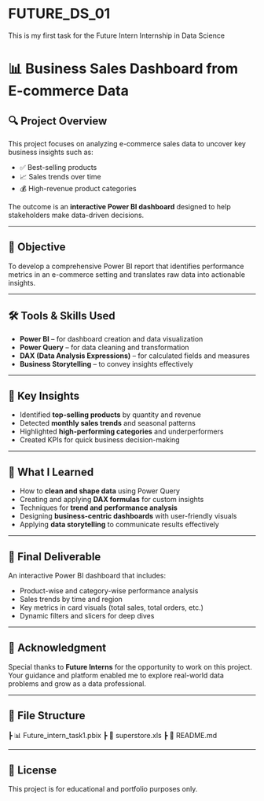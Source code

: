 # FUTURE_DS_01
This is my first task for the Future Intern Internship in Data Science
# 📊 Business Sales Dashboard from E-commerce Data

## 🔍 Project Overview

This project focuses on analyzing e-commerce sales data to uncover key business insights such as:

- ✅ Best-selling products
- 📈 Sales trends over time
- 💰 High-revenue product categories

The outcome is an **interactive Power BI dashboard** designed to help stakeholders make data-driven decisions.

---

## 🎯 Objective

To develop a comprehensive Power BI report that identifies performance metrics in an e-commerce setting and translates raw data into actionable insights.

---

## 🛠️ Tools & Skills Used

- **Power BI** – for dashboard creation and data visualization  
- **Power Query** – for data cleaning and transformation  
- **DAX (Data Analysis Expressions)** – for calculated fields and measures  
- **Business Storytelling** – to convey insights effectively  

---

## 📌 Key Insights

- Identified **top-selling products** by quantity and revenue  
- Detected **monthly sales trends** and seasonal patterns  
- Highlighted **high-performing categories** and underperformers  
- Created KPIs for quick business decision-making  

---

## 🧠 What I Learned

- How to **clean and shape data** using Power Query  
- Creating and applying **DAX formulas** for custom insights  
- Techniques for **trend and performance analysis**  
- Designing **business-centric dashboards** with user-friendly visuals  
- Applying **data storytelling** to communicate results effectively  

---

## 🏁 Final Deliverable

An interactive Power BI dashboard that includes:

- Product-wise and category-wise performance analysis  
- Sales trends by time and region  
- Key metrics in card visuals (total sales, total orders, etc.)  
- Dynamic filters and slicers for deep dives  

---

## 🙏 Acknowledgment

Special thanks to **Future Interns** for the opportunity to work on this project. Your guidance and platform enabled me to explore real-world data problems and grow as a data professional.

---

## 📁 File Structure

┣ 📊 Future_intern_task1.pbix
┣ 📄 superstore.xls
┣ 📄 README.md

---

## 📎 License

This project is for educational and portfolio purposes only.
